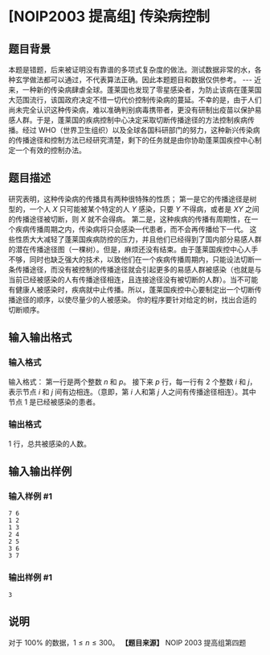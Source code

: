 # [NOIP2003 提高组] 传染病控制

## 题目背景

本题是错题，后来被证明没有靠谱的多项式复杂度的做法。测试数据非常的水，各种玄学做法都可以通过，不代表算法正确。因此本题题目和数据仅供参考。 \---
近来，一种新的传染病肆虐全球。蓬莱国也发现了零星感染者，为防止该病在蓬莱国大范围流行，该国政府决定不惜一切代价控制传染病的蔓延。不幸的是，由于人们尚未完全认识这种传染病，难以准确判别病毒携带者，更没有研制出疫苗以保护易感人群。于是，蓬莱国的疾病控制中心决定采取切断传播途径的方法控制疾病传播。经过
WHO（世界卫生组织）以及全球各国科研部门的努力，这种新兴传染病的传播途径和控制方法已经研究清楚，剩下的任务就是由你协助蓬莱国疾控中心制定一个有效的控制办法。

## 题目描述

研究表明，这种传染病的传播具有两种很特殊的性质； 第一是它的传播途径是树型的，一个人 $X$ 只可能被某个特定的人 $Y$ 感染，只要 $Y$
不得病，或者是 $XY$ 之间的传播途径被切断，则 $X$ 就不会得病。
第二是，这种疾病的传播有周期性，在一个疾病传播周期之内，传染病将只会感染一代患者，而不会再传播给下一代。
这些性质大大减轻了蓬莱国疾病防控的压力，并且他们已经得到了国内部分易感人群的潜在传播途径图（一棵树）。但是，麻烦还没有结束。由于蓬莱国疾控中心人手不够，同时也缺乏强大的技术，以致他们在一个疾病传播周期内，只能设法切断一条传播途径，而没有被控制的传播途径就会引起更多的易感人群被感染（也就是与当前已经被感染的人有传播途径相连，且连接途径没有被切断的人群）。当不可能有健康人被感染时，疾病就中止传播。所以，蓬莱国疾控中心要制定出一个切断传播途径的顺序，以使尽量少的人被感染。
你的程序要针对给定的树，找出合适的切断顺序。

## 输入输出格式

### 输入格式

  

输入格式： 第一行是两个整数 $n$ 和 $p$。 接下来 $p$ 行，每一行有 $2$ 个整数 $i$ 和 $j$，表示节点 $i$ 和 $j$
间有边相连。（意即，第 $i$ 人和第 $j$ 人之间有传播途径相连）。其中节点 $1$ 是已经被感染的患者。

### 输出格式

  

$1$ 行，总共被感染的人数。

## 输入输出样例

### 输入样例 #1

    
    
    7 6
    1 2
    1 3
    2 4
    2 5
    3 6
    3 7
    

### 输出样例 #1

    
    
    3
    

## 说明

对于 $100\%$ 的数据，$1 \leq n \leq 300$。 **【题目来源】** NOIP 2003 提高组第四题

